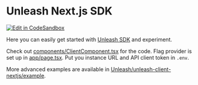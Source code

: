 # Unleash Next.js SDK

[![Edit in CodeSandbox](https://codesandbox.io/static/img/play-codesandbox.svg)](https://codesandbox.io/s/github/Unleash/unleash-sdk-examples/tree/main/Next.js)

Here you can easily get started with [Unleash SDK](https://github.com/Unleash/unleash-client-nextjs) and experiment.

Check out [components/ClientComponent.tsx](./components/ClientComponent.tsx) for the code. Flag provider is set up in [app/page.tsx](./app/page.tsx). Put you instance URL and API client token in `.env`.

More advanced examples are available in [Unleash/unleash-client-nextjs/example](https://github.com/Unleash/unleash-client-nextjs/tree/main/example).
